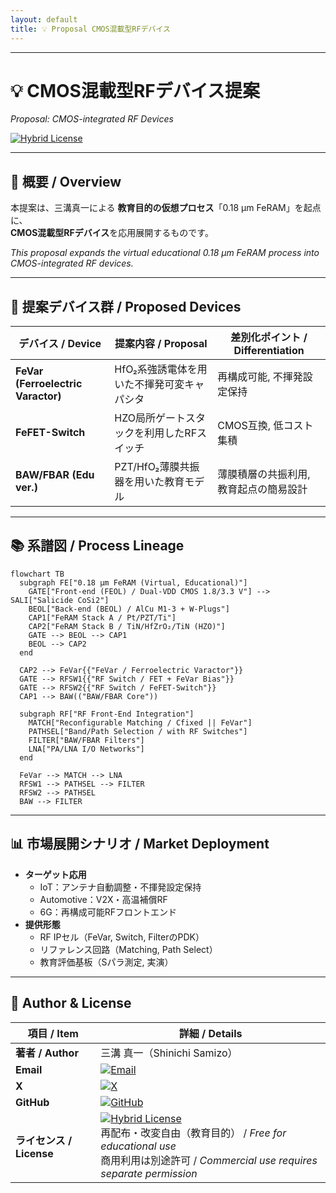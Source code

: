 ```yaml
---
layout: default
title: 💡 Proposal CMOS混載型RFデバイス
---
```


---

# 💡 CMOS混載型RFデバイス提案  
*Proposal: CMOS-integrated RF Devices*

[![Hybrid License](https://img.shields.io/badge/license-Hybrid-blueviolet)](../../../#-ライセンス--license)

---

## 📘 概要 / Overview  

本提案は、三溝真一による **教育目的の仮想プロセス**「0.18 µm FeRAM」を起点に、  
**CMOS混載型RFデバイス**を応用展開するものです。  

*This proposal expands the virtual educational 0.18 µm FeRAM process into CMOS-integrated RF devices.*

---

## 🔄 提案デバイス群 / Proposed Devices  

| デバイス / Device | 提案内容 / Proposal | 差別化ポイント / Differentiation |
|---|---|---|
| **FeVar (Ferroelectric Varactor)** | HfO₂系強誘電体を用いた不揮発可変キャパシタ | 再構成可能, 不揮発設定保持 |
| **FeFET-Switch** | HZO局所ゲートスタックを利用したRFスイッチ | CMOS互換, 低コスト集積 |
| **BAW/FBAR (Edu ver.)** | PZT/HfO₂薄膜共振器を用いた教育モデル | 薄膜積層の共振利用, 教育起点の簡易設計 |

---

## 📚 系譜図 / Process Lineage  

```mermaid
flowchart TB
  subgraph FE["0.18 µm FeRAM (Virtual, Educational)"]
    GATE["Front-end (FEOL) / Dual-VDD CMOS 1.8/3.3 V"] --> SALI["Salicide CoSi2"]
    BEOL["Back-end (BEOL) / AlCu M1-3 + W-Plugs"]
    CAP1["FeRAM Stack A / Pt/PZT/Ti"]
    CAP2["FeRAM Stack B / TiN/HfZrO₂/TiN (HZO)"]
    GATE --> BEOL --> CAP1
    BEOL --> CAP2
  end

  CAP2 --> FeVar{{"FeVar / Ferroelectric Varactor"}}
  GATE --> RFSW1{{"RF Switch / FET + FeVar Bias"}}
  GATE --> RFSW2{{"RF Switch / FeFET-Switch"}}
  CAP1 --> BAW(("BAW/FBAR Core"))

  subgraph RF["RF Front-End Integration"]
    MATCH["Reconfigurable Matching / Cfixed || FeVar"]
    PATHSEL["Band/Path Selection / with RF Switches"]
    FILTER["BAW/FBAR Filters"]
    LNA["PA/LNA I/O Networks"]
  end

  FeVar --> MATCH --> LNA
  RFSW1 --> PATHSEL --> FILTER
  RFSW2 --> PATHSEL
  BAW --> FILTER
```

---

## 📊 市場展開シナリオ / Market Deployment  

- **ターゲット応用**  
  - IoT：アンテナ自動調整・不揮発設定保持  
  - Automotive：V2X・高温補償RF  
  - 6G：再構成可能RFフロントエンド  
- **提供形態**  
  - RF IPセル（FeVar, Switch, FilterのPDK）  
  - リファレンス回路（Matching, Path Select）  
  - 教育評価基板（Sパラ測定, 実演）  

---

## 👤 Author & License  

| 項目 / Item | 詳細 / Details |
|---|---|
| **著者 / Author** | 三溝 真一（Shinichi Samizo） |
| **Email** | [![Email](https://img.shields.io/badge/Email-shin3t72%40gmail.com-red?style=for-the-badge&logo=gmail)](mailto:shin3t72@gmail.com) |
| **X** | [![X](https://img.shields.io/badge/X-@shin3t72-black?style=for-the-badge&logo=x)](https://x.com/shin3t72) |
| **GitHub** | [![GitHub](https://img.shields.io/badge/GitHub-Samizo--AITL-blue?style=for-the-badge&logo=github)](https://github.com/Samizo-AITL) |
| **ライセンス / License** | [![Hybrid License](https://img.shields.io/badge/license-Hybrid-blueviolet?style=for-the-badge)](../../../#-ライセンス--license) <br> 再配布・改変自由（教育目的） / *Free for educational use* <br> 商用利用は別途許可 / *Commercial use requires separate permission* |
